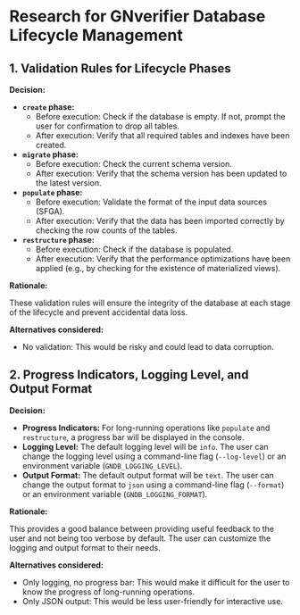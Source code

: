 # Research for GNverifier Database Lifecycle Management

## 1. Validation Rules for Lifecycle Phases

**Decision:**

*   **`create` phase:**
    *   Before execution: Check if the database is empty. If not, prompt the user for confirmation to drop all tables.
    *   After execution: Verify that all required tables and indexes have been created.
*   **`migrate` phase:**
    *   Before execution: Check the current schema version.
    *   After execution: Verify that the schema version has been updated to the latest version.
*   **`populate` phase:**
    *   Before execution: Validate the format of the input data sources (SFGA).
    *   After execution: Verify that the data has been imported correctly by checking the row counts of the tables.
*   **`restructure` phase:**
    *   Before execution: Check if the database is populated.
    *   After execution: Verify that the performance optimizations have been applied (e.g., by checking for the existence of materialized views).

**Rationale:**

These validation rules will ensure the integrity of the database at each stage of the lifecycle and prevent accidental data loss.

**Alternatives considered:**

*   No validation: This would be risky and could lead to data corruption.

## 2. Progress Indicators, Logging Level, and Output Format

**Decision:**

*   **Progress Indicators:** For long-running operations like `populate` and `restructure`, a progress bar will be displayed in the console.
*   **Logging Level:** The default logging level will be `info`. The user can change the logging level using a command-line flag (`--log-level`) or an environment variable (`GNDB_LOGGING_LEVEL`).
*   **Output Format:** The default output format will be `text`. The user can change the output format to `json` using a command-line flag (`--format`) or an environment variable (`GNDB_LOGGING_FORMAT`).

**Rationale:**

This provides a good balance between providing useful feedback to the user and not being too verbose by default. The user can customize the logging and output format to their needs.

**Alternatives considered:**

*   Only logging, no progress bar: This would make it difficult for the user to know the progress of long-running operations.
*   Only JSON output: This would be less user-friendly for interactive use.